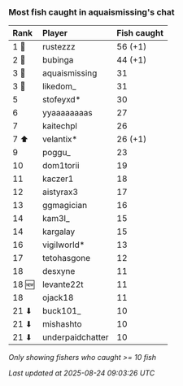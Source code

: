 ### Most fish caught in aquaismissing's chat

| Rank  | Player           | Fish caught |
|:------|:-----------------|:------------|
| 1 🥇  | rustezzz         | 56 (+1)     |
| 2 🥈  | bubinga          | 44 (+1)     |
| 3 🥉  | aquaismissing    | 31          |
| 3 🥉  | likedom_         | 31          |
| 5     | stofeyxd*        | 30          |
| 6     | yyaaaaaaaas      | 27          |
| 7     | kaitechpl        | 26          |
| 7 ⬆   | velantix*        | 26 (+1)     |
| 9     | poggu_           | 23          |
| 10    | dom1torii        | 19          |
| 11    | kaczer1          | 18          |
| 12    | aistyrax3        | 17          |
| 13    | ggmagician       | 16          |
| 14    | kam3l_           | 15          |
| 14    | kargalay         | 15          |
| 16    | vigilworld*      | 13          |
| 17    | tetohasgone      | 12          |
| 18    | desxyne          | 11          |
| 18 🆕 | levante22t       | 11          |
| 18    | ojack18          | 11          |
| 21 ⬇  | buck101_         | 10          |
| 21 ⬇  | mishashto        | 10          |
| 21 ⬇  | underpaidchatter | 10          |

_Only showing fishers who caught >= 10 fish_

_Last updated at 2025-08-24 09:03:26 UTC_
